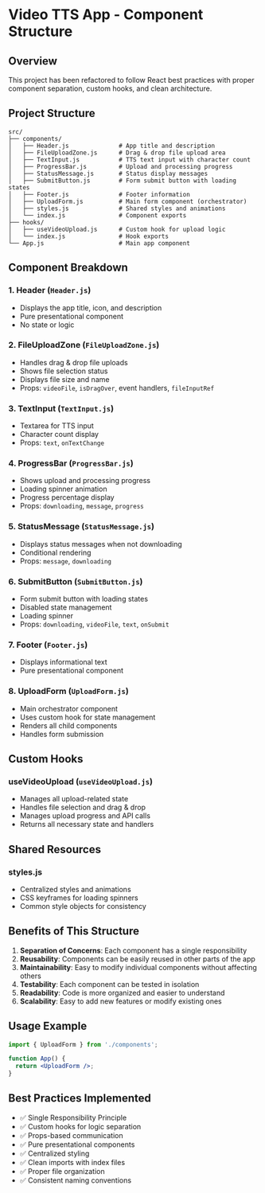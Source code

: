 # Video TTS App - Component Structure

## Overview
This project has been refactored to follow React best practices with proper component separation, custom hooks, and clean architecture.

## Project Structure

```
src/
├── components/
│   ├── Header.js              # App title and description
│   ├── FileUploadZone.js      # Drag & drop file upload area
│   ├── TextInput.js           # TTS text input with character count
│   ├── ProgressBar.js         # Upload and processing progress
│   ├── StatusMessage.js       # Status display messages
│   ├── SubmitButton.js        # Form submit button with loading states
│   ├── Footer.js              # Footer information
│   ├── UploadForm.js          # Main form component (orchestrator)
│   ├── styles.js              # Shared styles and animations
│   └── index.js               # Component exports
├── hooks/
│   ├── useVideoUpload.js      # Custom hook for upload logic
│   └── index.js               # Hook exports
└── App.js                     # Main app component
```

## Component Breakdown

### 1. **Header** (`Header.js`)
- Displays the app title, icon, and description
- Pure presentational component
- No state or logic

### 2. **FileUploadZone** (`FileUploadZone.js`)
- Handles drag & drop file uploads
- Shows file selection status
- Displays file size and name
- Props: `videoFile`, `isDragOver`, event handlers, `fileInputRef`

### 3. **TextInput** (`TextInput.js`)
- Textarea for TTS input
- Character count display
- Props: `text`, `onTextChange`

### 4. **ProgressBar** (`ProgressBar.js`)
- Shows upload and processing progress
- Loading spinner animation
- Progress percentage display
- Props: `downloading`, `message`, `progress`

### 5. **StatusMessage** (`StatusMessage.js`)
- Displays status messages when not downloading
- Conditional rendering
- Props: `message`, `downloading`

### 6. **SubmitButton** (`SubmitButton.js`)
- Form submit button with loading states
- Disabled state management
- Loading spinner
- Props: `downloading`, `videoFile`, `text`, `onSubmit`

### 7. **Footer** (`Footer.js`)
- Displays informational text
- Pure presentational component

### 8. **UploadForm** (`UploadForm.js`)
- Main orchestrator component
- Uses custom hook for state management
- Renders all child components
- Handles form submission

## Custom Hooks

### **useVideoUpload** (`useVideoUpload.js`)
- Manages all upload-related state
- Handles file selection and drag & drop
- Manages upload progress and API calls
- Returns all necessary state and handlers

## Shared Resources

### **styles.js**
- Centralized styles and animations
- CSS keyframes for loading spinners
- Common style objects for consistency

## Benefits of This Structure

1. **Separation of Concerns**: Each component has a single responsibility
2. **Reusability**: Components can be easily reused in other parts of the app
3. **Maintainability**: Easy to modify individual components without affecting others
4. **Testability**: Each component can be tested in isolation
5. **Readability**: Code is more organized and easier to understand
6. **Scalability**: Easy to add new features or modify existing ones

## Usage Example

```jsx
import { UploadForm } from './components';

function App() {
  return <UploadForm />;
}
```

## Best Practices Implemented

- ✅ Single Responsibility Principle
- ✅ Custom hooks for logic separation
- ✅ Props-based communication
- ✅ Pure presentational components
- ✅ Centralized styling
- ✅ Clean imports with index files
- ✅ Proper file organization
- ✅ Consistent naming conventions
